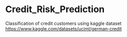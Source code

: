 # Credit_Risk_Prediction

Classification of credit customers using kaggle dataset
https://www.kaggle.com/datasets/uciml/german-credit
